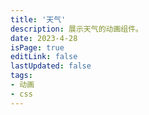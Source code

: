 ```yaml
---
title: '天气'
description: 展示天气的动画组件。
date: 2023-4-28
isPage: true
editLink: false
lastUpdated: false
tags:
- 动画
- css
---
```


<WeatherCard />
